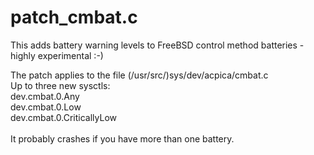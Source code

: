 # patch_cmbat.c
This adds battery warning levels to FreeBSD control method batteries - highly experimental :-)

The patch applies to the file (/usr/src/)sys/dev/acpica/cmbat.c<br>
Up to three new sysctls:<br> 
dev.cmbat.0.Any<br>
dev.cmbat.0.Low<br>
dev.cmbat.0.CriticallyLow<br>
<br>
It probably crashes if you have more than one battery.
